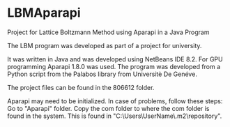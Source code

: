 # LBMAparapi
Project for Lattice Boltzmann Method using Aparapi in a Java Program

The LBM program was developed as part of a project for university.

It was written in Java and was developed using NetBeans IDE 8.2. For GPU programming Aparapi 1.8.0 was used. The program was developed from a Python script from the Palabos library from Universitè De Genéve.

The project files can be found in the 806612 folder.

Aparapi may need to be initialized. In case of problems, follow these steps:
Go to "Aparapi" folder.
Copy the com folder to where the com folder is found in the system. This is found in "C:\Users\UserName\\.m2\repository".
